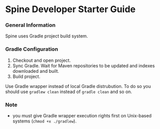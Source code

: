 # Spine Developer Starter Guide

### General Information
Spine uses Gradle project build system.

### Gradle Configuration

1. Checkout and open project.
2. Sync Gradle. Wait for Maven repositories to be updated and indexes downloaded and built.
3. Build project.

Use Gradle wrapper instead of local Gradle distrubution. To do so you should use `gradlew clean` instead of `gradle clean` and so on.

### Note
- you must give Gradle wrapper execution rights first on Unix-based systems (`chmod +x ./gradlew`).